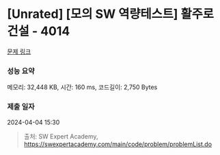 # [Unrated] [모의 SW 역량테스트] 활주로 건설 - 4014 

[문제 링크](https://swexpertacademy.com/main/code/problem/problemDetail.do?contestProbId=AWIeW7FakkUDFAVH) 

### 성능 요약

메모리: 32,448 KB, 시간: 160 ms, 코드길이: 2,750 Bytes

### 제출 일자

2024-04-04 15:30



> 출처: SW Expert Academy, https://swexpertacademy.com/main/code/problem/problemList.do